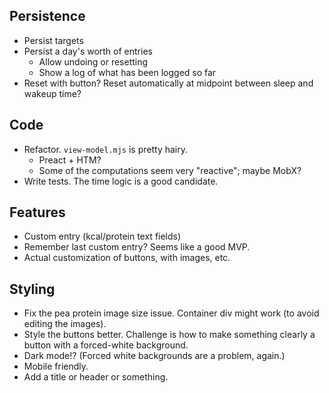 ## Persistence

- Persist targets
- Persist a day's worth of entries
  - Allow undoing or resetting
  - Show a log of what has been logged so far
- Reset with button? Reset automatically at midpoint between sleep and wakeup time?

## Code

- Refactor. `view-model.mjs` is pretty hairy.
  - Preact + HTM?
  - Some of the computations seem very "reactive"; maybe MobX?
- Write tests. The time logic is a good candidate.

## Features

- Custom entry (kcal/protein text fields)
- Remember last custom entry? Seems like a good MVP.
- Actual customization of buttons, with images, etc.

## Styling

- Fix the pea protein image size issue. Container div might work (to avoid editing the images).
- Style the buttons better. Challenge is how to make something clearly a button with a forced-white background.
- Dark mode!? (Forced white backgrounds are a problem, again.)
- Mobile friendly.
- Add a title or header or something.
